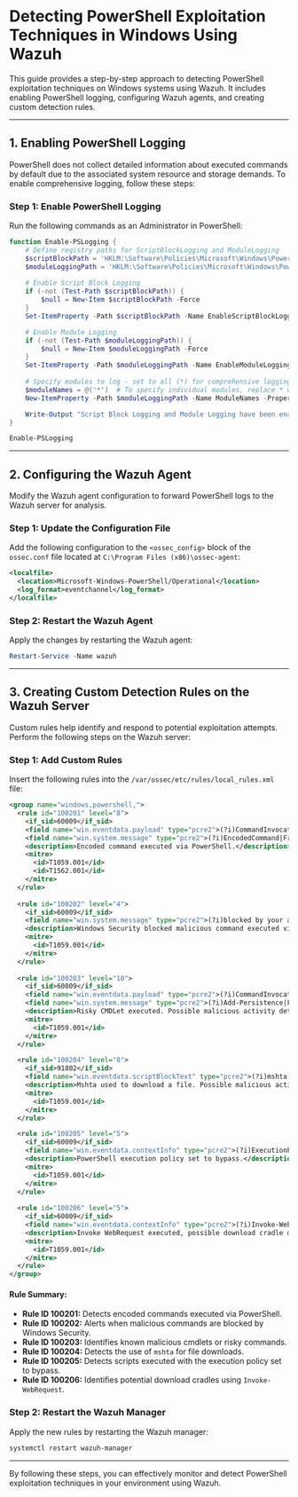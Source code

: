 # Detecting PowerShell Exploitation Techniques in Windows Using Wazuh

This guide provides a step-by-step approach to detecting PowerShell exploitation techniques on Windows systems using Wazuh. It includes enabling PowerShell logging, configuring Wazuh agents, and creating custom detection rules.

---

## 1. Enabling PowerShell Logging

PowerShell does not collect detailed information about executed commands by default due to the associated system resource and storage demands. To enable comprehensive logging, follow these steps:

### Step 1: Enable PowerShell Logging
Run the following commands as an Administrator in PowerShell:

```powershell
function Enable-PSLogging {
    # Define registry paths for ScriptBlockLogging and ModuleLogging
    $scriptBlockPath = 'HKLM:\Software\Policies\Microsoft\Windows\PowerShell\ScriptBlockLogging'
    $moduleLoggingPath = 'HKLM:\Software\Policies\Microsoft\Windows\PowerShell\ModuleLogging'
    
    # Enable Script Block Logging
    if (-not (Test-Path $scriptBlockPath)) {
        $null = New-Item $scriptBlockPath -Force
    }
    Set-ItemProperty -Path $scriptBlockPath -Name EnableScriptBlockLogging -Value 1

    # Enable Module Logging
    if (-not (Test-Path $moduleLoggingPath)) {
        $null = New-Item $moduleLoggingPath -Force
    }
    Set-ItemProperty -Path $moduleLoggingPath -Name EnableModuleLogging -Value 1
    
    # Specify modules to log - set to all (*) for comprehensive logging
    $moduleNames = @('*')  # To specify individual modules, replace * with module names in the array
    New-ItemProperty -Path $moduleLoggingPath -Name ModuleNames -PropertyType MultiString -Value $moduleNames -Force

    Write-Output "Script Block Logging and Module Logging have been enabled."
}

Enable-PSLogging
```

---

## 2. Configuring the Wazuh Agent

Modify the Wazuh agent configuration to forward PowerShell logs to the Wazuh server for analysis.

### Step 1: Update the Configuration File
Add the following configuration to the `<ossec_config>` block of the `ossec.conf` file located at `C:\Program Files (x86)\ossec-agent`:

```xml
<localfile>
  <location>Microsoft-Windows-PowerShell/Operational</location>
  <log_format>eventchannel</log_format>
</localfile>
```

### Step 2: Restart the Wazuh Agent
Apply the changes by restarting the Wazuh agent:

```powershell
Restart-Service -Name wazuh
```

---

## 3. Creating Custom Detection Rules on the Wazuh Server

Custom rules help identify and respond to potential exploitation attempts. Perform the following steps on the Wazuh server:

### Step 1: Add Custom Rules
Insert the following rules into the `/var/ossec/etc/rules/local_rules.xml` file:

```xml
<group name="windows,powershell,">
  <rule id="100201" level="8">
    <if_sid>60009</if_sid>
    <field name="win.eventdata.payload" type="pcre2">(?i)CommandInvocation</field>
    <field name="win.system.message" type="pcre2">(?i)EncodedCommand|FromBase64String|EncodedArguments|-e\b|-enco\b|-en\b</field>
    <description>Encoded command executed via PowerShell.</description>
    <mitre>
      <id>T1059.001</id>
      <id>T1562.001</id>
    </mitre>
  </rule>
  
  <rule id="100202" level="4">
    <if_sid>60009</if_sid>
    <field name="win.system.message" type="pcre2">(?i)blocked by your antivirus software</field>
    <description>Windows Security blocked malicious command executed via PowerShell.</description>
    <mitre>
      <id>T1059.001</id>  
    </mitre>
  </rule>
  
  <rule id="100203" level="10">
    <if_sid>60009</if_sid>
    <field name="win.eventdata.payload" type="pcre2">(?i)CommandInvocation</field>
    <field name="win.system.message" type="pcre2">(?i)Add-Persistence|Find-AVSignature|Get-GPPAutologon|...|Invoke-WebRequest</field>
    <description>Risky CMDLet executed. Possible malicious activity detected.</description>
    <mitre>
      <id>T1059.001</id>  
    </mitre>
  </rule>

  <rule id="100204" level="8">
    <if_sid>91802</if_sid>
    <field name="win.eventdata.scriptBlockText" type="pcre2">(?i)mshta.*GetObject|mshta.*new ActiveXObject</field>
    <description>Mshta used to download a file. Possible malicious activity detected.</description>
    <mitre>
      <id>T1059.001</id>  
    </mitre>
  </rule>

  <rule id="100205" level="5">
    <if_sid>60009</if_sid>
    <field name="win.eventdata.contextInfo" type="pcre2">(?i)ExecutionPolicy bypass|exec bypass</field>
    <description>PowerShell execution policy set to bypass.</description>
    <mitre>
      <id>T1059.001</id>
    </mitre>
  </rule>
  
  <rule id="100206" level="5">
    <if_sid>60009</if_sid>
    <field name="win.eventdata.contextInfo" type="pcre2">(?i)Invoke-WebRequest|IWR.*-url|IWR.*-InFile</field>
    <description>Invoke WebRequest executed, possible download cradle detected.</description>
    <mitre>
      <id>T1059.001</id>
    </mitre>
  </rule>
</group>
```

#### Rule Summary:
- **Rule ID 100201:** Detects encoded commands executed via PowerShell.
- **Rule ID 100202:** Alerts when malicious commands are blocked by Windows Security.
- **Rule ID 100203:** Identifies known malicious cmdlets or risky commands.
- **Rule ID 100204:** Detects the use of `mshta` for file downloads.
- **Rule ID 100205:** Detects scripts executed with the execution policy set to bypass.
- **Rule ID 100206:** Identifies potential download cradles using `Invoke-WebRequest`.

### Step 2: Restart the Wazuh Manager
Apply the new rules by restarting the Wazuh manager:

```bash
systemctl restart wazuh-manager
```

---

By following these steps, you can effectively monitor and detect PowerShell exploitation techniques in your environment using Wazuh.
```


